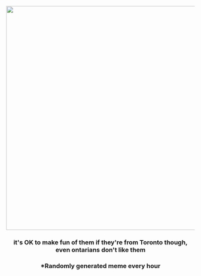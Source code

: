 <p align="center">
        <img src="https://i.redd.it/qksvcb7gc4p91.jpg" width="600" height="600">
        </p>
        <h3 align="center">it's OK to make fun of them if they're from Toronto though, even ontarians don't like them</h3>
        <h3 align="center">*Randomly generated meme every hour</h3>
    
